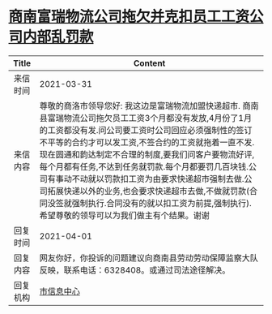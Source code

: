 # <a href="http://www.shangluo.gov.cn/zmhd/ldxxxx.jsp?urltype=leadermail.LeaderMailContentUrl&wbtreeid=1112&leadermailid=7087">商南富瑞物流公司拖欠并克扣员工工资公司内部乱罚款</a>
| Title |                                                                                                                                        Content                                                                                                                                        |
|:-----:|---------------------------------------------------------------------------------------------------------------------------------------------------------------------------------------------------------------------------------------------------------------------------------------|
| 来信时间  | 2021-03-31                                                                                                                                                                                                                                                                            |
| 来信内容  | 尊敬的商洛市领导您好: 我这边是富瑞物流加盟快递超市. 商南县富瑞物流公司拖欠员工工资3个月都没有发放,4月份了1月的工资都没有发.问公司要工资时公司回应必须强制性的签订不平等的合约才可以发工资,不签合约的工资就拖着一直不发.现在圆通和韵达制定不合理的制度,要我们问客户要物流好评,每个月都有任务,不达到任务就罚款.每个月都要罚几百块钱.公司有事动不动就以罚款扣工资为由要求快递超市强制去做.公司拓展快递以外的业务,也会要求快递超市去做,不做就罚款(合同没签就强制执行.合同没有的就以扣工资为前提,强制执行). 希望尊敬的领导可以为我们做主有个结果。谢谢 |
| 回复时间  | 2021-04-01                                                                                                                                                                                                                                                                            |
| 回复内容  | 网友你好，你投诉的问题建议向商南县劳动劳动保障监察大队反映，联系电话：6328408。或通过司法途径解决。                                                                                                                                                                                                                                 |
| 回复机构  | <a href="../../categories/agencies/市信息中心.md">市信息中心</a>                                                                                                                                                                                                                                |